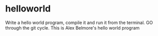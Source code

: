 # helloworld
Write a hello world program, compile it and run it from the terminal. GO through the git cycle. 
This is Alex Belmore's hello world program
